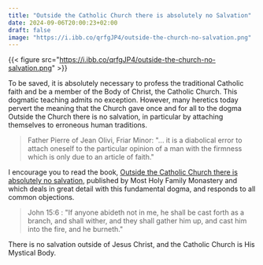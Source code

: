```yaml
---
title: "Outside the Catholic Church there is absolutely no Salvation"
date: 2024-09-06T20:00:23+02:00
draft: false
image: "https://i.ibb.co/qrfgJP4/outside-the-church-no-salvation.png"
---
```


{{< figure src="https://i.ibb.co/qrfgJP4/outside-the-church-no-salvation.png" >}}

To be saved, it is absolutely necessary to profess the traditional Catholic faith and be a member of the Body of Christ, the Catholic Church. This dogmatic teaching admits no exception. However, many heretics today pervert the meaning that the Church gave once and for all to the dogma Outside the Church there is no salvation, in particular by attaching themselves to erroneous human traditions.

> Father Pierre of Jean Olivi, Friar Minor: "... it is a diabolical error to attach oneself to the particular opinion of a man with the firmness which is only due to an article of faith."

I encourage you to read the book, [Outside the Catholic Church there is absolutely no salvation](https://vaticancatholic.com/outside-the-church-there-is-no-salvation/), published by Most Holy Family Monastery and which deals in great detail with this fundamental dogma, and responds to all common objections.

> John 15:6 : "If anyone abideth not in me, he shall be cast forth as a branch, and shall wither, and they shall gather him up, and cast him into the fire, and he burneth."

There is no salvation outside of Jesus Christ, and the Catholic Church is His Mystical Body.
